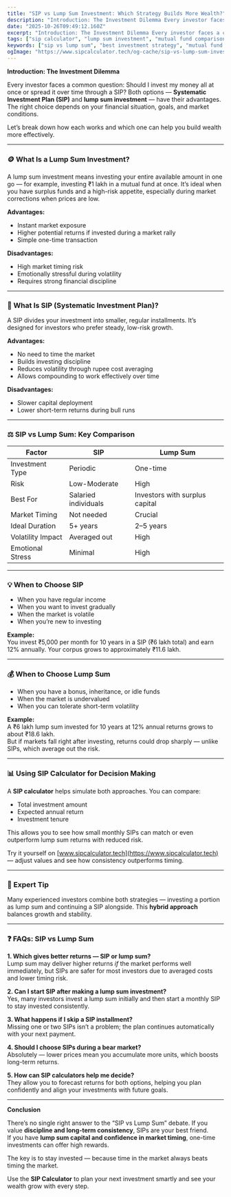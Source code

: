 ```yaml
---
title: "SIP vs Lump Sum Investment: Which Strategy Builds More Wealth?"
description: "Introduction: The Investment Dilemma Every investor faces a common question: Should I invest my money all at once or spread it over time through..."
date: "2025-10-26T09:49:12.160Z"
excerpt: "Introduction: The Investment Dilemma Every investor faces a common question: Should I invest my money all at once or spread it over time through a SIP? Both options — Systematic Investment Plan (SIP) and lump sum investment — have their advantages. The right choice depends on your financial situation, goals,..."
tags: ["sip calculator", "lump sum investment", "mutual fund comparison", "financial planning", "investment strategy"]
keywords: ["sip vs lump sum", "best investment strategy", "mutual fund sip returns", "sip calculator online", "sip or lump sum which is better", "investment planning tips"]
ogImage: "https://www.sipcalculator.tech/og-cache/sip-vs-lump-sum-investment-which-strategy-builds-more-wealth.webp"
---
```

**Introduction: The Investment Dilemma**

Every investor faces a common question: Should I invest my money all at once or spread it over time through a SIP? Both options — **Systematic Investment Plan (SIP)** and **lump sum investment** — have their advantages. The right choice depends on your financial situation, goals, and market conditions.

Let’s break down how each works and which one can help you build wealth more effectively.

---

### 🪙 What Is a Lump Sum Investment?

A lump sum investment means investing your entire available amount in one go — for example, investing ₹1 lakh in a mutual fund at once. It’s ideal when you have surplus funds and a high-risk appetite, especially during market corrections when prices are low.

**Advantages:**
- Instant market exposure  
- Higher potential returns if invested during a market rally  
- Simple one-time transaction  

**Disadvantages:**
- High market timing risk  
- Emotionally stressful during volatility  
- Requires strong financial discipline  

---

### 📅 What Is SIP (Systematic Investment Plan)?

A SIP divides your investment into smaller, regular installments. It’s designed for investors who prefer steady, low-risk growth.

**Advantages:**
- No need to time the market  
- Builds investing discipline  
- Reduces volatility through rupee cost averaging  
- Allows compounding to work effectively over time  

**Disadvantages:**
- Slower capital deployment  
- Lower short-term returns during bull runs  

---

### ⚖️ SIP vs Lump Sum: Key Comparison

| Factor | SIP | Lump Sum |
|--------|-----|----------|
| Investment Type | Periodic | One-time |
| Risk | Low-Moderate | High |
| Best For | Salaried individuals | Investors with surplus capital |
| Market Timing | Not needed | Crucial |
| Ideal Duration | 5+ years | 2–5 years |
| Volatility Impact | Averaged out | High |
| Emotional Stress | Minimal | High |

---

### 💡 When to Choose SIP

- When you have regular income  
- When you want to invest gradually  
- When the market is volatile  
- When you’re new to investing  

**Example:**  
You invest ₹5,000 per month for 10 years in a SIP (₹6 lakh total) and earn 12% annually. Your corpus grows to approximately ₹11.6 lakh.

---

### 💰 When to Choose Lump Sum

- When you have a bonus, inheritance, or idle funds  
- When the market is undervalued  
- When you can tolerate short-term volatility  

**Example:**  
A ₹6 lakh lump sum invested for 10 years at 12% annual returns grows to about ₹18.6 lakh.  
But if markets fall right after investing, returns could drop sharply — unlike SIPs, which average out the risk.

---

### 📊 Using SIP Calculator for Decision Making

A **SIP calculator** helps simulate both approaches. You can compare:
- Total investment amount  
- Expected annual return  
- Investment tenure  

This allows you to see how small monthly SIPs can match or even outperform lump sum returns with reduced risk.

Try it yourself on [www.sipcalculator.tech](https://www.sipcalculator.tech) — adjust values and see how consistency outperforms timing.

---

### 🧠 Expert Tip

Many experienced investors combine both strategies — investing a portion as lump sum and continuing a SIP alongside. This **hybrid approach** balances growth and stability.

---

### ❓ FAQs: SIP vs Lump Sum

**1. Which gives better returns — SIP or lump sum?**  
Lump sum may deliver higher returns *if* the market performs well immediately, but SIPs are safer for most investors due to averaged costs and lower timing risk.

**2. Can I start SIP after making a lump sum investment?**  
Yes, many investors invest a lump sum initially and then start a monthly SIP to stay invested consistently.

**3. What happens if I skip a SIP installment?**  
Missing one or two SIPs isn’t a problem; the plan continues automatically with your next payment.

**4. Should I choose SIPs during a bear market?**  
Absolutely — lower prices mean you accumulate more units, which boosts long-term returns.

**5. How can SIP calculators help me decide?**  
They allow you to forecast returns for both options, helping you plan confidently and align your investments with future goals.

---

**Conclusion**

There’s no single right answer to the “SIP vs Lump Sum” debate. If you value **discipline and long-term consistency**, SIPs are your best friend.  
If you have **lump sum capital and confidence in market timing**, one-time investments can offer high rewards.

The key is to stay invested — because time in the market always beats timing the market.

Use the **SIP Calculator** to plan your next investment smartly and see your wealth grow with every step.
